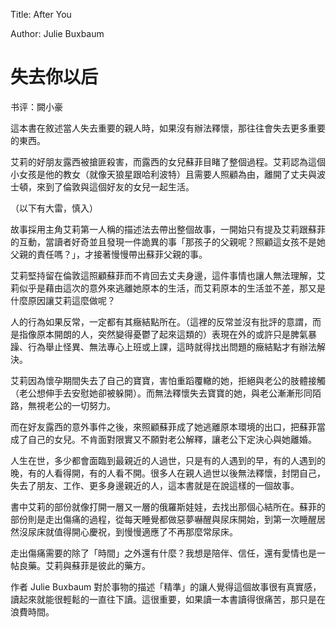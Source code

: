 Title: After You

Author: Julie Buxbaum

# 失去你以后

书评：闕小豪

這本書在敘述當人失去重要的親人時，如果沒有辦法釋懷，那往往會失去更多重要的東西。

艾莉的好朋友露西被搶匪殺害，而露西的女兒蘇菲目睹了整個過程。艾莉認為這個小女孩是他的教女（就像天狼星跟哈利波特）且需要人照顧為由，離開了丈夫與波士頓，來到了倫敦與這個好友的女兒一起生活。

（以下有大雷，慎入）

故事採用主角艾莉第一人稱的描述法去帶出整個故事，一開始只有提及艾莉跟蘇菲的互動，當讀者好奇並且發現一件詭異的事「那孩子的父親呢？照顧這女孩不是她父親的責任嗎？」，才接著慢慢帶出蘇菲父親的事。

艾莉堅持留在倫敦這照顧蘇菲而不肯回去丈夫身邊，這件事情也讓人無法理解，艾莉似乎是藉由這次的意外來逃離她原本的生活，而艾莉原本的生活並不差，那又是什麼原因讓艾莉這麼做呢？

人的行為如果反常，一定都有其癥結點所在。（這裡的反常並沒有批評的意謂，而是指像原本開朗的人，突然變得憂鬱了起來這類的）表現在外的或許只是脾氣暴躁、行為舉止怪異、無法專心上班或上課，這時就得找出問題的癥結點才有辦法解決。

艾莉因為懷孕期間失去了自己的寶寶，害怕重蹈覆轍的她，拒絕與老公的肢體接觸（老公想伸手去安慰她卻被躲開）。而無法釋懷失去寶寶的她，與老公漸漸形同陌路，無視老公的一切努力。

而在好友露西的意外事件之後，來照顧蘇菲成了她逃離原本環境的出口，把蘇菲當成了自己的女兒。不肯面對限實又不願對老公解釋，讓老公下定決心與她離婚。

人生在世，多少都會面臨到最親近的人過世，只是有的人遇到的早，有的人遇到的晚，有的人看得開，有的人看不開。很多人在親人過世以後無法釋懷，封閉自己，失去了朋友、工作、更多身邊親近的人，這本書就是在說這樣的一個故事。

書中艾莉的部份就像打開一層又一層的俄羅斯娃娃，去找出那個心結所在。蘇菲的部份則是走出傷痛的過程，從每天睡覺都做惡夢嚇醒與尿床開始，到第一次睡醒居然沒尿床就值得開心慶祝，到慢慢適應了不再那麼常尿床。

走出傷痛需要的除了「時間」之外還有什麼？我想是陪伴、信任，還有愛情也是一帖良藥。艾莉與蘇菲是彼此的藥方。

作者 Julie Buxbaum 對於事物的描述「精準」的讓人覺得這個故事很有真實感，讀起來就能很輕鬆的一直往下讀。這很重要，如果讀一本書讀得很痛苦，那只是在浪費時間。
